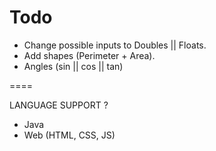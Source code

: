 Todo
====

 - Change possible inputs to Doubles || Floats.
 - Add shapes (Perimeter + Area).
 - Angles (sin || cos || tan)
 
====
 
 LANGUAGE SUPPORT ?
 
 - Java
 - Web (HTML, CSS, JS)
